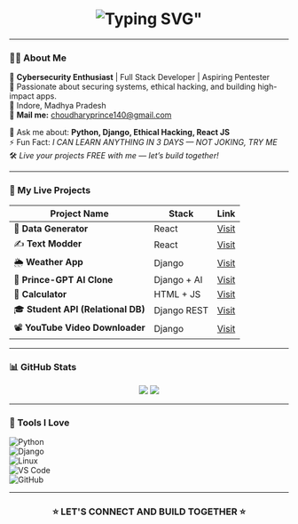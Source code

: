 <!-- Load TESLA Font -->
<link href="https://db.onlinewebfonts.com/c/41d92fd78c10238a92a7d24a74968f36?family=TESLA+Regular" rel="stylesheet" type="text/css"/>

<!-- Typing Effect -->
<h1 align="center">
  <a src="<a href="https://git.io/typing-svg"><img src="https://readme-typing-svg.demolab.com?font=tesla&weight=300&pause=1000&color=3DF70D&center=true&vCenter=true&width=435&lines=HI+I'am+P+R+I+N+C+E+;REACT+%7CDJANGO;PYTHON+%7C+BASH;KALI+LINUX+%7C+BLACK+ARCH+LINUX+" alt="Typing SVG" /></a>"
</h1>

---

### 🧑‍💻 About Me

🚀 **Cybersecurity Enthusiast** | Full Stack Developer | Aspiring Pentester  
🎯 Passionate about securing systems, ethical hacking, and building high-impact apps.  
📍 Indore, Madhya Pradesh  
📧 **Mail me:** [choudharyprince140@gmail.com](mailto:choudharyprince140@gmail.com)  

💬 Ask me about: **Python, Django, Ethical Hacking, React JS**  
⚡ Fun Fact: *I CAN LEARN ANYTHING IN 3 DAYS — NOT JOKING, TRY ME*  
🛠️ *Live your projects FREE with me — let’s build together!*

---

### 🚀 My Live Projects

| Project Name | Stack | Link |
|--------------|-------|------|
| 🎲 **Data Generator** | React | [Visit](https://dark-fake.vercel.app/) |
| ✍️ **Text Modder** | React | [Visit](https://prince-python.github.io/TEXT-Modder/) |
| 🌦️ **Weather App** | Django | [Visit](https://live-wether-app-using-django-plaj.vercel.app/) |
| 🤖 **Prince-GPT AI Clone** | Django + AI | [Visit](https://chat-gpt-clone-in-django-with-ai-generation.vercel.app/) |
| 🧮 **Calculator** | HTML + JS | [Visit](https://princejathere.000webhostapp.com/calculator.php) |
| 🎓 **Student API (Relational DB)** | Django REST | [Visit](https://princestudentapi.onrender.com/) |
| 📽️ **YouTube Video Downloader** | Django | [Visit](https://django-youtube-video-downloader-atdfc96l1-prince-python.vercel.app/) |

---

### 📊 GitHub Stats

<p align="center">
  <img src="https://github-readme-stats.vercel.app/api?username=prince-python&show_icons=true&theme=radical" />
  <img src="https://github-readme-stats.vercel.app/api/top-langs/?username=prince-python&layout=compact&theme=radical" />
</p>

---

### 🧰 Tools I Love

![Python](https://img.shields.io/badge/-Python-05122A?style=flat&logo=python)  
![Django](https://img.shields.io/badge/-Django-092E20?style=flat&logo=django)  
![Linux](https://img.shields.io/badge/-Linux-FCC624?style=flat&logo=linux&logoColor=black)  
![VS Code](https://img.shields.io/badge/-VSCode-007ACC?style=flat&logo=visual-studio-code)  
![GitHub](https://img.shields.io/badge/-GitHub-181717?style=flat&logo=github)

---

<h3 align="center">⭐ LET'S CONNECT AND BUILD TOGETHER ⭐</h3>

